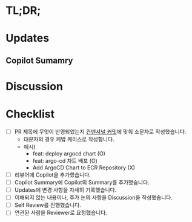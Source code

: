 # TL;DR;

[comment]: # "바뀐 내용을 간략하게 설명합니다. 세 줄 이상 넘어가는 경우, PR을 나누는 것을 고려해 보세요."

# Updates

[comment]: # "변경 사항을 모두 작성합니다."

## Copilot Sumamry

[comment]: # "Copilot을 이용하여 요약을 추가합니다."

# Discussion

[comment]: # "함께 의논해야 할 사항을 모두 작성합니다."

# Checklist

- [ ] PR 제목에 무엇이 반영되었는지 [컨벤셔널 커밋](https://www.conventionalcommits.org/ko/v1.0.0/)에 맞춰 소문자로 작성했습니다.
  - 대문자의 경우 케밥 케이스로 작성합니다.
  - 예시)
    - feat: deploy argocd chart (O)
    - feat: argo-cd 차트 배포 (O)
    - Add ArgoCD Chart to ECR Repository (X)
- [ ] 리뷰어에 Copilot을 추가했습니다.
- [ ] Copilot Summary에 Copilot의 Summary를 추가했습니다.
- [ ] Updates에 변경 사항을 자세히 기록했습니다.
- [ ] 이해되지 않는 내용이나, 추가 논의 사항을 Discussion을 작성했습니다.
- [ ] Self Review를 진행했습니다.
- [ ] 연관된 사람을 Reviewer로 요청했습니다.
